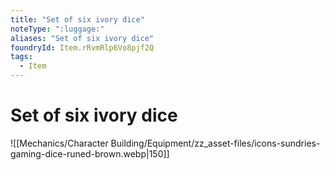 ```yaml
---
title: "Set of six ivory dice"
noteType: ":luggage:"
aliases: "Set of six ivory dice"
foundryId: Item.rRvmRlp6Vo8pjf2Q
tags:
  - Item
---
```


# Set of six ivory dice
![[Mechanics/Character Building/Equipment/zz_asset-files/icons-sundries-gaming-dice-runed-brown.webp|150]]
